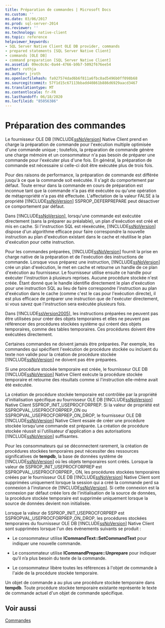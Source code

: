 ```yaml
---
title: Préparation de commandes | Microsoft Docs
ms.custom: ''
ms.date: 03/06/2017
ms.prod: sql-server-2014
ms.reviewer: ''
ms.technology: native-client
ms.topic: reference
helpviewer_keywords:
- SQL Server Native Client OLE DB provider, commands
- prepared statements [SQL Server Native Client]
- commands [OLE DB]
- command preparation [SQL Server Native Client]
ms.assetid: 09ec0c6c-0a44-4766-b9b7-5092f676ee54
author: rothja
ms.author: jroth
ms.openlocfilehash: fa927574dad6b6f811a6fbc8ad5496b0ff098b68
ms.sourcegitcommit: 57f1d15c67113bbadd40861b886d6929aacd3467
ms.translationtype: MT
ms.contentlocale: fr-FR
ms.lasthandoff: 06/18/2020
ms.locfileid: "85056386"
---
```

# <a name="preparing-commands"></a>Préparation des commandes
  Le fournisseur OLE DB [!INCLUDE[ssNoVersion](../../includes/ssnoversion-md.md)] Native Client prend en charge la préparation de commande pour l'exécution multiple optimisée d'une commande unique ; toutefois, la préparation de commande génère une charge mémoire et un consommateur n'a pas besoin de préparer une commande pour l'exécuter plus d'une fois. En général, la préparation de commande est nécessaire si celle-ci doit être exécutée plus de trois fois.  
  
 Pour des raisons de performance, la préparation de commande est différée jusqu'à ce que la commande soit exécutée. Il s'agit du comportement par défaut. Toute erreur dans la commande en cours de préparation est inconnue tant que la commande n'a pas été exécutée ou qu'une opération de métapropriété n'a pas été effectuée. L'affectation de la valeur FALSE à la propriété [!INCLUDE[ssNoVersion](../../includes/ssnoversion-md.md)] SSPROP_DEFERPREPARE peut désactiver ce comportement par défaut.  
  
 Dans [!INCLUDE[ssNoVersion](../../includes/ssnoversion-md.md)], lorsqu'une commande est exécutée directement (sans la préparer au préalable), un plan d'exécution est créé et mis en cache. Si l'instruction SQL est réexécutée, [!INCLUDE[ssNoVersion](../../includes/ssnoversion-md.md)] dispose d'un algorithme efficace pour faire correspondre la nouvelle instruction au plan d'exécution existant dans le cache et réutilise le plan d'exécution pour cette instruction.  
  
 Pour les commandes préparées, [!INCLUDE[ssNoVersion](../../includes/ssnoversion-md.md)] fournit la prise en charge native de la préparation et de l'exécution des instructions de commande. Lorsque vous préparez une instruction, [!INCLUDE[ssNoVersion](../../includes/ssnoversion-md.md)] crée un plan d'exécution, le met en cache et retourne un handle de ce plan d'exécution au fournisseur. Le fournisseur utilise ensuite ce handle pour exécuter l'instruction à plusieurs reprises. Aucune procédure stockée n'est créée. Étant donné que le handle identifie directement le plan d'exécution pour une instruction SQL au lieu de faire correspondre l'instruction au plan d'exécution dans le cache (comme c'est le cas pour l'exécution directe), il est plus efficace de préparer une instruction que de l'exécuter directement, si vous savez que l'instruction sera exécutée plusieurs fois.  
  
 Dans [!INCLUDE[ssVersion2005](../../includes/ssversion2005-md.md)], les instructions préparées ne peuvent pas être utilisées pour créer des objets temporaires et elles ne peuvent pas référencer des procédures stockées système qui créent des objets temporaires, comme des tables temporaires. Ces procédures doivent être exécutées directement.  
  
 Certaines commandes ne doivent jamais être préparées. Par exemple, les commandes qui spécifient l'exécution de procédure stockée ou incluent du texte non valide pour la création de procédure stockée [!INCLUDE[ssNoVersion](../../includes/ssnoversion-md.md)] ne doivent pas être préparées.  
  
 Si une procédure stockée temporaire est créée, le fournisseur OLE DB [!INCLUDE[ssNoVersion](../../includes/ssnoversion-md.md)] Native Client exécute la procédure stockée temporaire et retourne des résultats comme si l'instruction elle-même avait été exécutée.  
  
 La création de procédure stockée temporaire est contrôlée par la propriété d'initialisation spécifique au fournisseur OLE DB [!INCLUDE[ssNoVersion](../../includes/ssnoversion-md.md)] Native Client SSPROP_INIT_USEPROCFORPREP. Si la valeur de propriété est SSPROPVAL_USEPROCFORPREP_ON ou SSPROPVAL_USEPROCFORPREP_ON_DROP, le fournisseur OLE DB [!INCLUDE[ssNoVersion](../../includes/ssnoversion-md.md)] Native Client essaie de créer une procédure stockée lorsqu'une commande est préparée. La création de procédure stockée réussit si l'utilisateur d'application a des autorisations [!INCLUDE[ssNoVersion](../../includes/ssnoversion-md.md)] suffisantes.  
  
 Pour les consommateurs qui se déconnectent rarement, la création de procédures stockées temporaires peut nécessiter des ressources significatives de **tempdb**, la base de données système de [!INCLUDE[ssNoVersion](../../includes/ssnoversion-md.md)] où les objets temporaires sont créés. Lorsque la valeur de SSPROP_INIT_USEPROCFORPREP est SSPROPVAL_USEPROCFORPREP_ ON, les procédures stockées temporaires créées par le fournisseur OLE DB [!INCLUDE[ssNoVersion](../../includes/ssnoversion-md.md)] Native Client sont supprimées uniquement lorsque la session qui a créé la commande perd sa connexion à l'instance de [!INCLUDE[ssNoVersion](../../includes/ssnoversion-md.md)]. Si cette connexion est la connexion par défaut créée lors de l'initialisation de la source de données, la procédure stockée temporaire est supprimée uniquement lorsque la source de données devient non initialisée.  
  
 Lorsque la valeur de SSPROP_INIT_USEPROCFORPREP est SSPROPVAL_USEPROCFORPREP_ON_DROP, les procédures stockées temporaires du fournisseur OLE DB [!INCLUDE[ssNoVersion](../../includes/ssnoversion-md.md)] Native Client sont supprimées lorsque l'un des événements suivants se produit :  
  
-   Le consommateur utilise **ICommandText::SetCommandText** pour indiquer une nouvelle commande.  
  
-   Le consommateur utilise **ICommandPrepare::Unprepare** pour indiquer qu’il n’a plus besoin du texte de la commande.  
  
-   Le consommateur libère toutes les références à l'objet de commande à l'aide de la procédure stockée temporaire.  
  
 Un objet de commande a au plus une procédure stockée temporaire dans **tempdb**. Toute procédure stockée temporaire existante représente le texte de commande actuel d'un objet de commande spécifique.  
  
## <a name="see-also"></a>Voir aussi  
 [Commandes](commands.md)  
  
  
